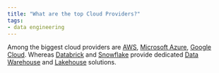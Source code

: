 ```yaml
---
title: "What are the top Cloud Providers?"
tags:
- data engineering
---
```


Among the biggest cloud providers are [AWS](https://aws.amazon.com/), [Microsoft Azure](https://azure.microsoft.com/), [Google Cloud](https://cloud.google.com/). Whereas [Databrick](https://www.databricks.com/) and [Snowflake](https://www.snowflake.com/) provide dedicated [Data Warehouse](term/data%20warehouse.md) and [Lakehouse](term/data%20lakehouse.md) solutions.
